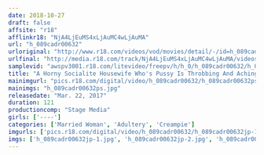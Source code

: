 ```yaml
---
date: 2018-10-27
draft: false
affsite: "r18"
afflinkr18: "NjA4LjEuMS4xLjAuMC4wLjAuMA"
url: "h_089cadr00632"
urloriginal: "http://www.r18.com/videos/vod/movies/detail/-/id=h_089cadr00632"
urlfinal: "http://media.r18.com/track/NjA4LjEuMS4xLjAuMC4wLjAuMA/videos/vod/movies/detail/-/id=h_089cadr00632"
samplevid: "awspv3001.r18.com/litevideo/freepv/h/h_0/h_089cadr00632/h_089cadr00632_dmb_w.mp4"
title: "A Horny Socialite Housewife Who's Pussy Is Throbbing And Aching So Bad She Wants To Get Her Brains Fucked Out Creampie Sex"
mainimgurl: "pics.r18.com/digital/video/h_089cadr00632/h_089cadr00632ps.jpg"
mainimgs: "h_089cadr00632ps.jpg"
releasedate: "Mar. 22, 2017"
duration: 121
productioncomp: "Stage Media"
girls: ['----']
categories: ['Married Woman', 'Adultery', 'Creampie']
imgurls: ['pics.r18.com/digital/video/h_089cadr00632/h_089cadr00632jp-1.jpg', 'pics.r18.com/digital/video/h_089cadr00632/h_089cadr00632jp-2.jpg', 'pics.r18.com/digital/video/h_089cadr00632/h_089cadr00632jp-3.jpg', 'pics.r18.com/digital/video/h_089cadr00632/h_089cadr00632jp-4.jpg', 'pics.r18.com/digital/video/h_089cadr00632/h_089cadr00632jp-5.jpg', 'pics.r18.com/digital/video/h_089cadr00632/h_089cadr00632jp-6.jpg', 'pics.r18.com/digital/video/h_089cadr00632/h_089cadr00632jp-7.jpg', 'pics.r18.com/digital/video/h_089cadr00632/h_089cadr00632jp-8.jpg', 'pics.r18.com/digital/video/h_089cadr00632/h_089cadr00632jp-9.jpg', 'pics.r18.com/digital/video/h_089cadr00632/h_089cadr00632jp-10.jpg', 'pics.r18.com/digital/video/h_089cadr00632/h_089cadr00632jp-11.jpg', 'pics.r18.com/digital/video/h_089cadr00632/h_089cadr00632jp-12.jpg', 'pics.r18.com/digital/video/h_089cadr00632/h_089cadr00632jp-13.jpg', 'pics.r18.com/digital/video/h_089cadr00632/h_089cadr00632jp-14.jpg', 'pics.r18.com/digital/video/h_089cadr00632/h_089cadr00632jp-15.jpg', 'pics.r18.com/digital/video/h_089cadr00632/h_089cadr00632jp-16.jpg', 'pics.r18.com/digital/video/h_089cadr00632/h_089cadr00632jp-17.jpg', 'pics.r18.com/digital/video/h_089cadr00632/h_089cadr00632jp-18.jpg', 'pics.r18.com/digital/video/h_089cadr00632/h_089cadr00632jp-19.jpg', 'pics.r18.com/digital/video/h_089cadr00632/h_089cadr00632jp-20.jpg']
imgs: ['h_089cadr00632jp-1.jpg', 'h_089cadr00632jp-2.jpg', 'h_089cadr00632jp-3.jpg', 'h_089cadr00632jp-4.jpg', 'h_089cadr00632jp-5.jpg', 'h_089cadr00632jp-6.jpg', 'h_089cadr00632jp-7.jpg', 'h_089cadr00632jp-8.jpg', 'h_089cadr00632jp-9.jpg', 'h_089cadr00632jp-10.jpg', 'h_089cadr00632jp-11.jpg', 'h_089cadr00632jp-12.jpg', 'h_089cadr00632jp-13.jpg', 'h_089cadr00632jp-14.jpg', 'h_089cadr00632jp-15.jpg', 'h_089cadr00632jp-16.jpg', 'h_089cadr00632jp-17.jpg', 'h_089cadr00632jp-18.jpg', 'h_089cadr00632jp-19.jpg', 'h_089cadr00632jp-20.jpg']
---
```

